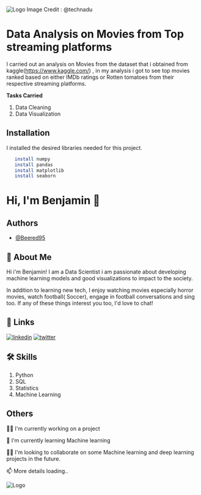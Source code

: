 
![Logo](https://cdn.technadu.com/wp-content/uploads/2020/04/Netflix-Amazon-Prime-Hulu-Disney-Plus-Logos-696x392.png) 
Image Credit : @technadu
# **Data Analysis on Movies from Top streaming platforms**


I carried out an analysis on Movies from the dataset that i obtained from kaggle(https://www.kaggle.com/)
, in my analysis i got to see top movies ranked based on either IMDb ratings or Rotten tomatoes from their respective streaming platforms.

**Tasks Carried**
1. Data Cleaning
2. Data Visualization


## Installation
I installed the desired libraries needed for this project.


```bash
   install numpy
   install pandas
   install matplotlib
   install seaborn

```
    
# Hi, I'm Benjamin 👋


## Authors

- [@Beered95](https://www.github.com/Beered95)



## 🚀 About Me
Hi i'm Benjamin! I am a Data Scientist i am passionate about developing machine learning models and good visualizations to impact to the society.

In addition to learning new tech, I enjoy watching movies especially horror movies, watch football( Soccer), engage in football conversations and sing too. If any of these things interest you too, I'd love to chat!
## 🔗 Links
[![linkedin](https://img.shields.io/badge/linkedin-0A66C2?style=for-the-badge&logo=linkedin&logoColor=white)](https://www.linkedin.com/in/benjamin-nwandu-406a03175/)
[![twitter](https://img.shields.io/badge/twitter-1DA1F2?style=for-the-badge&logo=twitter&logoColor=white)](https://twitter.com/benichelix)


## 🛠 Skills
1. Python
2. SQL
3. Statistics
4. Machine Learning



## Others

👩‍💻 I'm currently working on a project

🧠 I'm currently learning Machine learning

👯‍♀️ I'm looking to collaborate on some Machine learning and  deep learning projects in the future.

📫 More details loading..





![Logo](https://github-readme-stats.vercel.app/api?username=Beered95&&show_icons=true&title_color=ffffff&icon_color=bb2acf&text_color=daf7dc&bg_color=151515)

